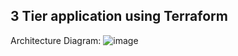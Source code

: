 ## 3 Tier application using Terraform

Architecture Diagram:
![image](https://github.com/gtmnagalla/3tier/assets/85630305/904cf7b8-7271-453c-b24b-2da7c173d3d2)

